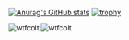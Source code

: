 [![Anurag's GitHub stats](https://github-readme-stats.vercel.app/api?username=wtfcolt&theme=github_dark&show_icons=true&include_all_commits=true&count_private=true)](https://github.com/anuraghazra/github-readme-stats)
[![trophy](https://github-profile-trophy.vercel.app/?username=wtfcolt&row=2&column=3&title=-unknown&theme=darkhub)](https://github.com/ryo-ma/github-profile-trophy)

<p><img align="left" src="https://github-readme-stats.vercel.app/api/top-langs?username=wtfcolt&show_icons=true&locale=en&layout=compact&theme=github_dark" alt="wtfcolt" />
<img align="center" src="https://github-readme-streak-stats.herokuapp.com/?user=wtfcolt&theme=github_dark" alt="wtfcolt" /></p>

